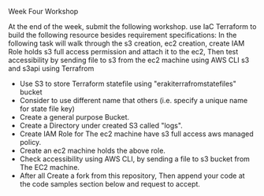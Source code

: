 Week Four Workshop

At the end of the week, submit the following workshop.
 use IaC Terraform to build the following resource besides requirement specifications:
 In the following task will walk through the s3 creation, ec2 creation, create IAM Role holds s3 full access permission and attach it to the ec2, Then test accessibility by sending file to s3 from the ec2 machine using AWS CLI s3 and s3api using Terrafrom

* Use S3 to store Terraform statefile using "erakiterrafromstatefiles" bucket
* Consider to use different name that others (i.e. specify a unique name for state file key)
* Create a general purpose Bucket.
* Create a Directory under created S3 called "logs".
* Create IAM Role for The ec2 machine have s3 full access aws managed policy.
* Create an ec2 machine holds the above role.
* Check accessibility using AWS CLI, by sending a file to s3 bucket from The EC2 machine.
* After all Create a fork from this repository, Then append your code at the code samples section below and request to accept.